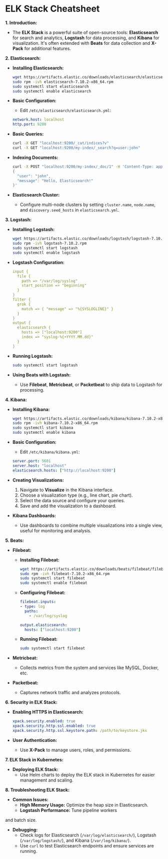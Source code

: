 # ELK Stack Cheatsheet

**1. Introduction:**

- The **ELK Stack** is a powerful suite of open-source tools: **Elasticsearch** for search and analytics, **Logstash** for data processing, and **Kibana** for visualization. It's often extended with **Beats** for data collection and **X-Pack** for additional features.

**2. Elasticsearch:**

- **Installing Elasticsearch:**

  ```bash
  wget https://artifacts.elastic.co/downloads/elasticsearch/elasticsearch-7.10.2-x86_64.rpm
  sudo rpm -ivh elasticsearch-7.10.2-x86_64.rpm
  sudo systemctl start elasticsearch
  sudo systemctl enable elasticsearch
  ```

- **Basic Configuration:**
  - Edit `/etc/elasticsearch/elasticsearch.yml`:

  ```yaml
  network.host: localhost
  http.port: 9200
  ```

- **Basic Queries:**

  ```bash
  curl -X GET "localhost:9200/_cat/indices?v"
  curl -X GET "localhost:9200/my-index/_search?q=user:john"
  ```

- **Indexing Documents:**

  ```bash
  curl -X POST "localhost:9200/my-index/_doc/1" -H 'Content-Type: application/json' -d'
  {
    "user": "john",
    "message": "Hello, Elasticsearch!"
  }'
  ```

- **Elasticsearch Cluster:**
  - Configure multi-node clusters by setting `cluster.name`, `node.name`, and `discovery.seed_hosts` in `elasticsearch.yml`.

**3. Logstash:**

- **Installing Logstash:**

  ```bash
  wget https://artifacts.elastic.co/downloads/logstash/logstash-7.10.2.rpm
  sudo rpm -ivh logstash-7.10.2.rpm
  sudo systemctl start logstash
  sudo systemctl enable logstash
  ```

- **Logstash Configuration:**

  ```yaml
  input {
    file {
      path => "/var/log/syslog"
      start_position => "beginning"
    }
  }
  filter {
    grok {
      match => { "message" => "%{SYSLOGLINE}" }
    }
  }
  output {
    elasticsearch {
      hosts => ["localhost:9200"]
      index => "syslog-%{+YYYY.MM.dd}"
    }
  }
  ```

- **Running Logstash:**

  ```bash
  sudo systemctl start logstash
  ```

- **Using Beats with Logstash:**
  - Use **Filebeat**, **Metricbeat**, or **Packetbeat** to ship data to Logstash for processing.

**4. Kibana:**

- **Installing Kibana:**

  ```bash
  wget https://artifacts.elastic.co/downloads/kibana/kibana-7.10.2-x86_64.rpm
  sudo rpm -ivh kibana-7.10.2-x86_64.rpm
  sudo systemctl start kibana
  sudo systemctl enable kibana
  ```

- **Basic Configuration:**
  - Edit `/etc/kibana/kibana.yml`:

  ```yaml
  server.port: 5601
  server.host: "localhost"
  elasticsearch.hosts: ["http://localhost:9200"]
  ```

- **Creating Visualizations:**
  1. Navigate to **Visualize** in the Kibana interface.
  2. Choose a visualization type (e.g., line chart, pie chart).
  3. Select the data source and configure your queries.
  4. Save and add the visualization to a dashboard.

- **Kibana Dashboards:**
  - Use dashboards to combine multiple visualizations into a single view, useful for monitoring and analysis.

**5. Beats:**

- **Filebeat:**
  - **Installing Filebeat:**

    ```bash
    wget https://artifacts.elastic.co/downloads/beats/filebeat/filebeat-7.10.2-x86_64.rpm
    sudo rpm -ivh filebeat-7.10.2-x86_64.rpm
    sudo systemctl start filebeat
    sudo systemctl enable filebeat
    ```

  - **Configuring Filebeat:**

    ```yaml
    filebeat.inputs:
    - type: log
      paths:
        - /var/log/syslog

    output.elasticsearch:
      hosts: ["localhost:9200"]
    ```

  - **Running Filebeat:**

    ```bash
    sudo systemctl start filebeat
    ```

- **Metricbeat:**
  - Collects metrics from the system and services like MySQL, Docker, etc.

- **Packetbeat:**
  - Captures network traffic and analyzes protocols.

**6. Security in ELK Stack:**

- **Enabling HTTPS in Elasticsearch:**

  ```yaml
  xpack.security.enabled: true
  xpack.security.http.ssl.enabled: true
  xpack.security.http.ssl.keystore.path: /path/to/keystore.jks
  ```

- **User Authentication:**
  - Use **X-Pack** to manage users, roles, and permissions.

**7. ELK Stack in Kubernetes:**

- **Deploying ELK Stack:**
  - Use Helm charts to deploy the ELK stack in Kubernetes for easier management and scaling.

**8. Troubleshooting ELK Stack:**

- **Common Issues:**
  - **High Memory Usage:** Optimize the heap size in Elasticsearch.
  - **Logstash Performance:** Tune pipeline workers

 and batch size.

- **Debugging:**
  - Check logs for Elasticsearch (`/var/log/elasticsearch/`), Logstash (`/var/log/logstash/`), and Kibana (`/var/log/kibana/`).
  - Use `curl` to test Elasticsearch endpoints and ensure services are running.
